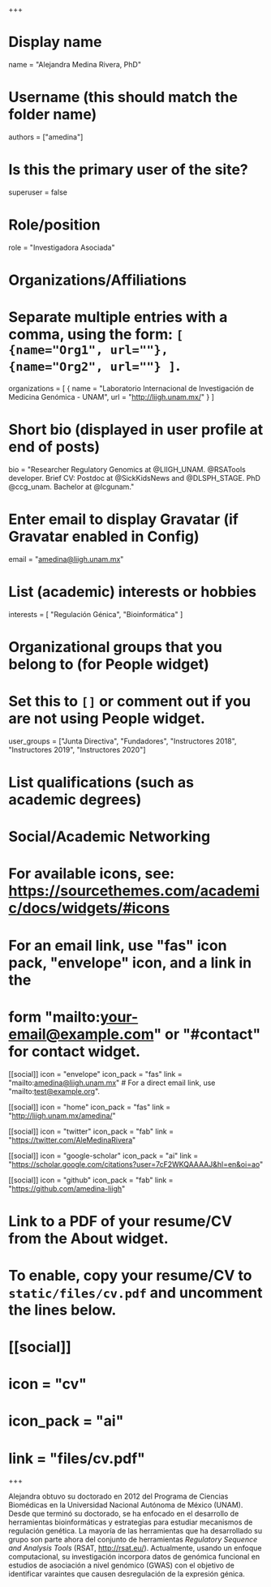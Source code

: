+++
# Display name
name = "Alejandra Medina Rivera, PhD"

# Username (this should match the folder name)
authors = ["amedina"]

# Is this the primary user of the site?
superuser = false

# Role/position
role = "Investigadora Asociada"

# Organizations/Affiliations
#   Separate multiple entries with a comma, using the form: `[ {name="Org1", url=""}, {name="Org2", url=""} ]`.
organizations = [ { name = "Laboratorio Internacional de Investigación de Medicina Genómica - UNAM", url = "http://liigh.unam.mx/" } ]

# Short bio (displayed in user profile at end of posts)
bio = "Researcher Regulatory Genomics at @LIIGH_UNAM. @RSATools developer. Brief CV: Postdoc at @SickKidsNews and @DLSPH_STAGE. PhD @ccg_unam. Bachelor at @lcgunam."

# Enter email to display Gravatar (if Gravatar enabled in Config)
email = "amedina@liigh.unam.mx"

# List (academic) interests or hobbies
interests = [
  "Regulación Génica",
  "Bioinformática"
]

# Organizational groups that you belong to (for People widget)
#   Set this to `[]` or comment out if you are not using People widget.
user_groups = ["Junta Directiva", "Fundadores", "Instructores 2018", "Instructores 2019", "Instructores 2020"]

# List qualifications (such as academic degrees)

# Social/Academic Networking
# For available icons, see: https://sourcethemes.com/academic/docs/widgets/#icons
#   For an email link, use "fas" icon pack, "envelope" icon, and a link in the
#   form "mailto:your-email@example.com" or "#contact" for contact widget.

[[social]]
  icon = "envelope"
  icon_pack = "fas"
  link = "mailto:amedina@liigh.unam.mx"  # For a direct email link, use "mailto:test@example.org".

[[social]]
  icon = "home"
  icon_pack = "fas"
  link = "http://liigh.unam.mx/amedina/"

[[social]]
  icon = "twitter"
  icon_pack = "fab"
  link = "https://twitter.com/AleMedinaRivera"

[[social]]
  icon = "google-scholar"
  icon_pack = "ai"
  link = "https://scholar.google.com/citations?user=7cF2WKQAAAAJ&hl=en&oi=ao"

[[social]]
  icon = "github"
  icon_pack = "fab"
  link = "https://github.com/amedina-liigh"

# Link to a PDF of your resume/CV from the About widget.
# To enable, copy your resume/CV to `static/files/cv.pdf` and uncomment the lines below.
# [[social]]
#   icon = "cv"
#   icon_pack = "ai"
#   link = "files/cv.pdf"

+++

Alejandra obtuvo su doctorado en 2012 del Programa de Ciencias Biomédicas en la Universidad Nacional Autónoma de México (UNAM). Desde que terminó su doctorado, se ha enfocado en el desarrollo de herramientas bioinformáticas y estrategias para estudiar mecanismos de regulación genética. La mayoría de las herramientas que ha desarrollado su grupo son parte ahora del conjunto de herramientas _Regulatory Sequence and Analysis Tools_ (RSAT, http://rsat.eu/). Actualmente, usando un enfoque computacional, su investigación incorpora datos de genómica funcional en estudios de asociación a nivel genómico (GWAS) con el objetivo de identificar varaintes que causen desregulación de la expresión génica.
